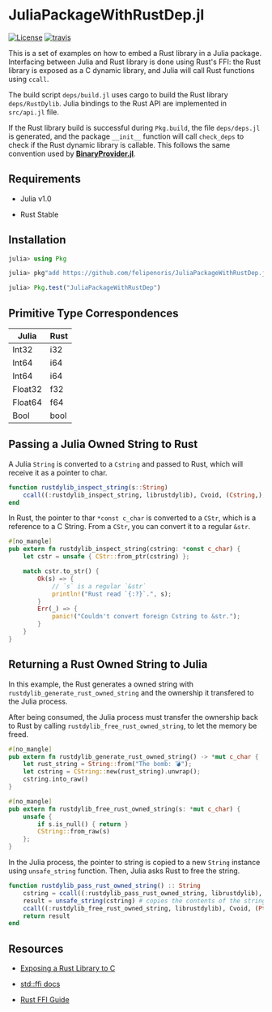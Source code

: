 
# JuliaPackageWithRustDep.jl

[![License][license-img]](LICENSE)
[![travis][travis-img]][travis-url]

[license-img]: http://img.shields.io/badge/license-MIT-brightgreen.svg?style=flat
[travis-img]: https://img.shields.io/travis/felipenoris/JuliaPackageWithRustDep.jl/master.svg?label=Linux+/+macOS
[travis-url]: https://travis-ci.org/felipenoris/JuliaPackageWithRustDep.jl

This is a set of examples on how to embed a Rust library in a Julia package.
Interfacing between Julia and Rust library is done using Rust's FFI:
the Rust library is exposed as a C dynamic library, and Julia will call Rust functions using `ccall`.

The build script `deps/build.jl` uses cargo to build the Rust library `deps/RustDylib`.
Julia bindings to the Rust API are implemented in `src/api.jl` file.

If the Rust library build is successful during `Pkg.build`, the file `deps/deps.jl` is generated,
and the package `__init__` function will call `check_deps` to check if the Rust dynamic library
is callable. This follows the same convention used by **[BinaryProvider.jl](https://github.com/JuliaPackaging/BinaryProvider.jl)**.

## Requirements

* Julia v1.0

* Rust Stable

## Installation

```julia
julia> using Pkg

julia> pkg"add https://github.com/felipenoris/JuliaPackageWithRustDep.jl.git"

julia> Pkg.test("JuliaPackageWithRustDep")

```

## Primitive Type Correspondences

| Julia   | Rust |
| ------- | ---- |
| Int32   | i32  |
| Int64   | i64  |
| Int64   | i64  |
| Float32 | f32  |
| Float64 | f64  |
| Bool    | bool |

## Passing a Julia Owned String to Rust

A Julia `String` is converted to a `Cstring` and passed to Rust, which will receive it as a pointer to char.

```julia
function rustdylib_inspect_string(s::String)
    ccall((:rustdylib_inspect_string, librustdylib), Cvoid, (Cstring,), s)
end
```

In Rust, the pointer to thar `*const c_char` is converted to a `CStr`, which is a reference to a C String.
From a `CStr`, you can convert it to a regular `&str`.

```rust
#[no_mangle]
pub extern fn rustdylib_inspect_string(cstring: *const c_char) {
    let cstr = unsafe { CStr::from_ptr(cstring) };

    match cstr.to_str() {
        Ok(s) => {
            // `s` is a regular `&str`
            println!("Rust read `{:?}`.", s);
        }
        Err(_) => {
            panic!("Couldn't convert foreign Cstring to &str.");
        }
    }
}
```

## Returning a Rust Owned String to Julia

In this example, the Rust generates a owned string with `rustdylib_generate_rust_owned_string`
and the ownership it transfered to the Julia process.

After being consumed, the Julia process must transfer the ownership back to Rust
by calling `rustdylib_free_rust_owned_string`, to let the memory be freed.

```rust
#[no_mangle]
pub extern fn rustdylib_generate_rust_owned_string() -> *mut c_char {
    let rust_string = String::from("The bomb: 💣");
    let cstring = CString::new(rust_string).unwrap();
    cstring.into_raw()
}

#[no_mangle]
pub extern fn rustdylib_free_rust_owned_string(s: *mut c_char) {
    unsafe {
        if s.is_null() { return }
        CString::from_raw(s)
    };
}
```

In the Julia process, the pointer to string is copied to a new `String` instance using `unsafe_string` function.
Then, Julia asks Rust to free the string.

```julia
function rustdylib_pass_rust_owned_string() :: String
	cstring = ccall((:rustdylib_pass_rust_owned_string, librustdylib), Ptr{UInt8}, ())
	result = unsafe_string(cstring) # copies the contents of the string
	ccall((:rustdylib_free_rust_owned_string, librustdylib), Cvoid, (Ptr{UInt8},), cstring) # ask Rust to free the memory
	return result
end
```

## Resources

* [Exposing a Rust Library to C](http://greyblake.com/blog/2017/08/10/exposing-rust-library-to-c/)

* [std::ffi docs](https://doc.rust-lang.org/std/ffi/index.html)

* [Rust FFI Guide](https://michael-f-bryan.github.io/rust-ffi-guide/)
